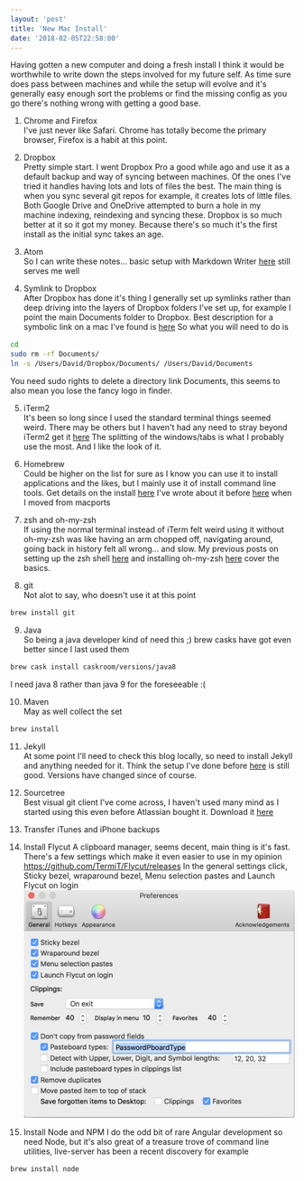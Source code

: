 ```yaml
---
layout: 'post'
title: 'New Mac Install'
date: '2018-02-05T22:58:00'
---
```


Having gotten a new computer and doing a fresh install I think it would be worthwhile to write down the steps involved for my future self. As time sure does pass between machines and while the setup will evolve and it's generally easy enough sort the problems or find the missing config as you go there's nothing wrong with getting a good base.

1. Chrome and Firefox  
   I've just never like Safari. Chrome has totally become the primary browser, Firefox is a habit at this point.

2. Dropbox  
   Pretty simple start. I went Dropbox Pro a good while ago and use it as a default backup and way of syncing between machines. Of the ones I've tried it handles having lots and lots of files the best. The main thing is when you sync several git repos for example, it creates lots of little files. Both Google Drive and OneDrive attempted to burn a hole in my machine indexing, reindexing and syncing these. Dropbox is so much better at it so it got my money. Because there's so much it's the first install as the initial sync takes an age.

3. Atom  
   So I can write these notes... basic setup with Markdown Writer [here](../2017-01-09-moving-to-the-atom-editor) still serves me well

4. Symlink to Dropbox  
   After Dropbox has done it's thing I generally set up symlinks rather than deep driving into the layers of Dropbox folders I've set up, for example I point the main Documents folder to Dropbox. Best description for a symbolic link on a mac I've found is [here](https://apple.stackexchange.com/questions/115646/how-can-i-create-a-symbolic-link-in-terminal)
   So what you will need to do is

``` bash
cd
sudo rm -rf Documents/
ln -s /Users/David/Dropbox/Documents/ /Users/David/Documents
```

You need sudo rights to delete a directory link Documents, this seems to also mean you lose the fancy logo in finder.

5. iTerm2  
   It's been so long since I used the standard terminal things seemed weird. There may be others but I haven't had any need to stray beyond iTerm2 get it [here](https://www.iterm2.com/index.html) The splitting of the windows/tabs is what I probably use the most. And I like the look of it.

6. Homebrew  
   Could be higher on the list for sure as I know you can use it to install applications and the likes, but I mainly use it of install command line tools.
   Get details on the install [here](https://brew.sh/) I've wrote about it before [here](../2015-09-06-moving-from-macports-to-homebrew) when I moved from macports

7. zsh and oh-my-zsh  
   If using the normal terminal instead of iTerm felt weird using it without oh-my-zsh was like having an arm chopped off, navigating around, going back in history felt all wrong... and slow. My previous posts on setting up the zsh shell [here](../2015-09-06-trying-out-the-zsh-shell) and installing oh-my-zsh [here](../2015-09-06-pimping-the-zsh-shell) cover the basics.

8. git  
   Not alot to say, who doesn't use it at this point

``` bash
brew install git
```

9. Java  
   So being a java developer kind of need this ;) brew casks have got even better since I last used them

``` bash
brew cask install caskroom/versions/java8
```

I need java 8 rather than java 9 for the foreseeable :(

10. Maven  
    May as well collect the set

``` bash
brew install
```

11. Jekyll  
    At some point I'll need to check this blog locally, so need to install Jekyll and anything needed for it. Think the setup I've done before [here](../2017-01-04-moving-to-jekyll-3x) is still good. Versions have changed since of course.

12. Sourcetree  
    Best visual git client I've come across, I haven't used many mind as I started using this even before Atlassian bought it. Download it [here](https://www.sourcetreeapp.com/)

13. Transfer iTunes and iPhone backups
14. Install Flycut
    A clipboard manager, seems decent, main thing is it's fast. There's a few settings which make it even easier to use in my opinion
    https://github.com/TermiT/Flycut/releases
    In the general settings click, Sticky bezel, wraparound bezel, Menu selection pastes and Launch Flycut on login
    ![flycut-settings](./assets/img/2018/03/flycut-settings.png)
15. Install Node and NPM
    I do the odd bit of rare Angular development so need Node, but it's also great of a treasure trove of command line utilities, live-server has been a recent discovery for example

``` bash
brew install node
```
